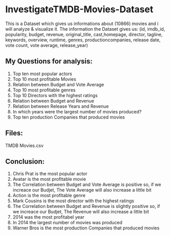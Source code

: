 # InvestigateTMDB-Movies-Dataset
This is a Dataset which gives us informations about (10866) movies and i will analyze & visualize it.
The information the Dataset gives us: (id, imdb_id, popularity, budget, revenue, original_title, cast,homepage, director, tagline, keywords, overview, runtime, genres, productioncompanies, release date, vote count, vote average, release_year)

## My Questions for analysis:

1. Top ten most popular actors
2. Top 10 most profitable Movies
3. Relation between Budget and Vote Average
4. Top 10 most profitable genres
5. Top 10 Directors with the highest ratings
6. Relation between Budget and Revenue
7. Relation between Release Years and Revenue
8. In which years were the largest number of movies produced?
9. Top ten production Companies that produced movies
## Files:
TMDB Movies.csv
## Conclusion:
1. Chris Prat is the most popular actor
2. Avatar is the most profitable movie
3. The Correlation between Budget and Vote Average is positive so, if we increace our Budjet, The Vote Average will also increase a little bit
4. Action is the most profitable genre
5. Mark Cousins is the most director with the highest ratings
6. The Correlation between Budget and Revenue is slightly positive so, if we increace our Budjet, The Revenue will also increase a little bit
7. 2014 was the most profitabel year
8. In 2014 the largest number of movies was produced
9. Warner Bros is the most production Companies that produced movies
